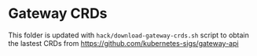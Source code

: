 # Gateway CRDs

This folder is updated with `hack/download-gateway-crds.sh` script to obtain
the lastest CRDs from https://github.com/kubernetes-sigs/gateway-api
